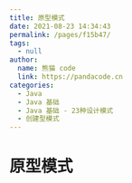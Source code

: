 ```yaml
---
title: 原型模式
date: 2021-08-23 14:34:43
permalink: /pages/f15b47/
tags: 
  - null
author: 
  name: 熊猫 code
  link: https://pandacode.cn
categories: 
  - Java
  - Java 基础
  - Java 基础 - 23种设计模式
  - 创建型模式
---
```


# 原型模式